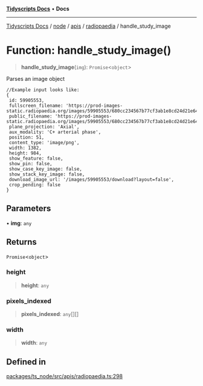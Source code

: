 [**Tidyscripts Docs**](../../../../../../../README.md) • **Docs**

***

[Tidyscripts Docs](../../../../../../../globals.md) / [node](../../../../../README.md) / [apis](../../../README.md) / [radiopaedia](../README.md) / handle\_study\_image

# Function: handle\_study\_image()

> **handle\_study\_image**(`img`): `Promise`\<`object`\>

Parses an image object 
``` 
//Example input looks like:
{
 id: 59905553,
 fullscreen_filename: 'https://prod-images-static.radiopaedia.org/images/59905553/680cc234567b77cf3ab1e8cd24d21e649018e70336ccdf42abc6780d341ed001_big_gallery.jpeg',
 public_filename: 'https://prod-images-static.radiopaedia.org/images/59905553/680cc234567b77cf3ab1e8cd24d21e649018e70336ccdf42abc6780d341ed001.png',
 plane_projection: 'Axial',
 aux_modality: 'C+ arterial phase',
 position: 51,
 content_type: 'image/png',
 width: 1382,
 height: 984,
 show_feature: false,
 show_pin: false,
 show_case_key_image: false,
 show_stack_key_image: false,
 download_image_url: '/images/59905553/download?layout=false',
 crop_pending: false
}
```

## Parameters

• **img**: `any`

## Returns

`Promise`\<`object`\>

### height

> **height**: `any`

### pixels\_indexed

> **pixels\_indexed**: `any`[][]

### width

> **width**: `any`

## Defined in

[packages/ts\_node/src/apis/radiopaedia.ts:298](https://github.com/sheunaluko/tidyscripts/blob/master/packages/ts_node/src/apis/radiopaedia.ts#L298)
